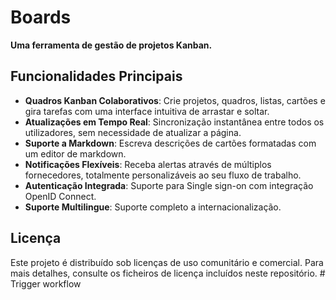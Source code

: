 # Boards

**Uma ferramenta de gestão de projetos Kanban.**

## Funcionalidades Principais

- **Quadros Kanban Colaborativos**: Crie projetos, quadros, listas, cartões e gira tarefas com uma interface intuitiva de arrastar e soltar.
- **Atualizações em Tempo Real**: Sincronização instantânea entre todos os utilizadores, sem necessidade de atualizar a página.
- **Suporte a Markdown**: Escreva descrições de cartões formatadas com um editor de markdown.
- **Notificações Flexíveis**: Receba alertas através de múltiplos fornecedores, totalmente personalizáveis ao seu fluxo de trabalho.
- **Autenticação Integrada**: Suporte para Single sign-on com integração OpenID Connect.
- **Suporte Multilingue**: Suporte completo a internacionalização.

## Licença

Este projeto é distribuído sob licenças de uso comunitário e comercial. Para mais detalhes, consulte os ficheiros de licença incluídos neste repositório.
#   T r i g g e r   w o r k f l o w  
  
 